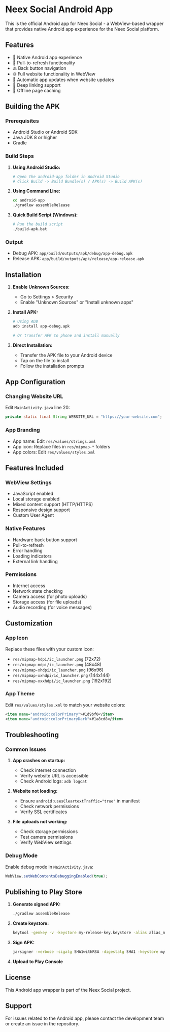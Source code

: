 # Neex Social Android App

This is the official Android app for Neex Social - a WebView-based wrapper that provides native Android app experience for the Neex Social platform.

## Features

- 📱 Native Android app experience
- 🔄 Pull-to-refresh functionality
- 🔙 Back button navigation
- 🌐 Full website functionality in WebView
- 📲 Automatic app updates when website updates
- 🔗 Deep linking support
- 📵 Offline page caching

## Building the APK

### Prerequisites
- Android Studio or Android SDK
- Java JDK 8 or higher
- Gradle

### Build Steps

1. **Using Android Studio:**
   ```bash
   # Open the android-app folder in Android Studio
   # Click Build -> Build Bundle(s) / APK(s) -> Build APK(s)
   ```

2. **Using Command Line:**
   ```bash
   cd android-app
   ./gradlew assembleRelease
   ```

3. **Quick Build Script (Windows):**
   ```bash
   # Run the build script
   ./build-apk.bat
   ```

### Output
- Debug APK: `app/build/outputs/apk/debug/app-debug.apk`
- Release APK: `app/build/outputs/apk/release/app-release.apk`

## Installation

1. **Enable Unknown Sources:**
   - Go to Settings > Security
   - Enable "Unknown Sources" or "Install unknown apps"

2. **Install APK:**
   ```bash
   # Using ADB
   adb install app-debug.apk
   
   # Or transfer APK to phone and install manually
   ```

3. **Direct Installation:**
   - Transfer the APK file to your Android device
   - Tap on the file to install
   - Follow the installation prompts

## App Configuration

### Changing Website URL
Edit `MainActivity.java` line 20:
```java
private static final String WEBSITE_URL = "https://your-website.com";
```

### App Branding
- App name: Edit `res/values/strings.xml`
- App icon: Replace files in `res/mipmap-*` folders
- App colors: Edit `res/values/styles.xml`

## Features Included

### WebView Settings
- JavaScript enabled
- Local storage enabled
- Mixed content support (HTTP/HTTPS)
- Responsive design support
- Custom User Agent

### Native Features
- Hardware back button support
- Pull-to-refresh
- Error handling
- Loading indicators
- External link handling

### Permissions
- Internet access
- Network state checking
- Camera access (for photo uploads)
- Storage access (for file uploads)
- Audio recording (for voice messages)

## Customization

### App Icon
Replace these files with your custom icon:
- `res/mipmap-hdpi/ic_launcher.png` (72x72)
- `res/mipmap-mdpi/ic_launcher.png` (48x48)
- `res/mipmap-xhdpi/ic_launcher.png` (96x96)
- `res/mipmap-xxhdpi/ic_launcher.png` (144x144)
- `res/mipmap-xxxhdpi/ic_launcher.png` (192x192)

### App Theme
Edit `res/values/styles.xml` to match your website colors:
```xml
<item name="android:colorPrimary">#1d9bf0</item>
<item name="android:colorPrimaryDark">#1a8cd8</item>
```

## Troubleshooting

### Common Issues

1. **App crashes on startup:**
   - Check internet connection
   - Verify website URL is accessible
   - Check Android logs: `adb logcat`

2. **Website not loading:**
   - Ensure `android:usesCleartextTraffic="true"` in manifest
   - Check network permissions
   - Verify SSL certificates

3. **File uploads not working:**
   - Check storage permissions
   - Test camera permissions
   - Verify WebView settings

### Debug Mode
Enable debug mode in `MainActivity.java`:
```java
WebView.setWebContentsDebuggingEnabled(true);
```

## Publishing to Play Store

1. **Generate signed APK:**
   ```bash
   ./gradlew assembleRelease
   ```

2. **Create keystore:**
   ```bash
   keytool -genkey -v -keystore my-release-key.keystore -alias alias_name -keyalg RSA -keysize 2048 -validity 10000
   ```

3. **Sign APK:**
   ```bash
   jarsigner -verbose -sigalg SHA1withRSA -digestalg SHA1 -keystore my-release-key.keystore app-release.apk alias_name
   ```

4. **Upload to Play Console**

## License

This Android app wrapper is part of the Neex Social project.

## Support

For issues related to the Android app, please contact the development team or create an issue in the repository.
